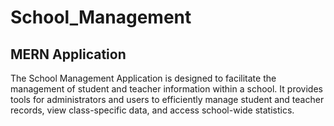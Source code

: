 # School_Management
## MERN Application

The School Management Application is designed to facilitate the management of student and teacher information within a school. It provides tools for administrators and users to efficiently manage student and teacher records, view class-specific data, and access school-wide statistics.
